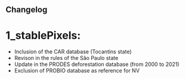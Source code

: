 
## Changelog <br>
# 1_stablePixels:
  * Inclusion of the CAR database (Tocantins state)
  * Revison in the rules of the São Paulo state 
  * Update in the PRODES deforestation database (from 2000 to 2021) 
  * Exclusion of PROBIO database as reference for NV 

